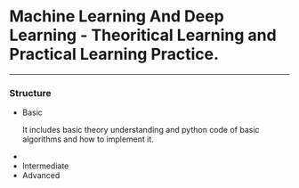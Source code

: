 # Machine Learning And Deep Learning - Theoritical Learning and Practical Learning Practice.
******
### Structure
<ul>
	<li>Basic<p>It includes basic theory understanding and python code of basic algorithms and how to implement it.</p><li>
	<li>Intermediate</li>
	<li>Advanced</li>
</ul>

